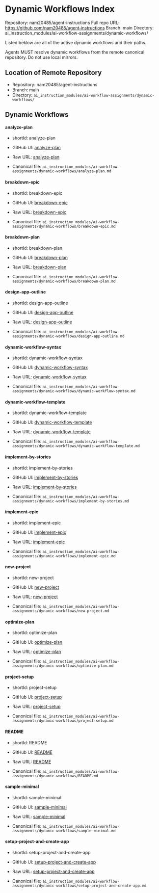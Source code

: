 # Dynamic Workflows Index

Repository: nam20485/agent-instructions
Full repo URL: https://github.com/nam20485/agent-instructions
Branch: main
Directory: ai_instruction_modules/ai-workflow-assignments/dynamic-workflows/

Listed beklow are all of the active dynamic workflows and their paths.

Agents MUST resolve dynamic workflows from the remote canonical repository. Do not use local mirrors.

## Location of Remote Repository

- Repository: nam20485/agent-instructions
- Branch: main
- Directory: `ai_instruction_modules/ai-workflow-assignments/dynamic-workflows/`

## Dynamic Workflows 

#### analyze-plan

- shortId: analyze-plan

- GitHub UI: [analyze-plan](https://github.com/nam20485/agent-instructions/blob/main/ai_instruction_modules/ai-workflow-assignments/dynamic-workflows/analyze-plan.md)
- Raw URL:   [analyze-plan](https://raw.githubusercontent.com/nam20485/agent-instructions/main/ai_instruction_modules/ai-workflow-assignments/dynamic-workflows/analyze-plan.md)
- Canonical file: `ai_instruction_modules/ai-workflow-assignments/dynamic-workflows/analyze-plan.md`

#### breakdown-epic

- shortId: breakdown-epic

- GitHub UI: [breakdown-epic](https://github.com/nam20485/agent-instructions/blob/main/ai_instruction_modules/ai-workflow-assignments/dynamic-workflows/breakdown-epic.md)
- Raw URL:   [breakdown-epic](https://raw.githubusercontent.com/nam20485/agent-instructions/main/ai_instruction_modules/ai-workflow-assignments/dynamic-workflows/breakdown-epic.md)
- Canonical file: `ai_instruction_modules/ai-workflow-assignments/dynamic-workflows/breakdown-epic.md`

#### breakdown-plan

- shortId: breakdown-plan

- GitHub UI: [breakdown-plan](https://github.com/nam20485/agent-instructions/blob/main/ai_instruction_modules/ai-workflow-assignments/dynamic-workflows/breakdown-plan.md)
- Raw URL:   [breakdown-plan](https://raw.githubusercontent.com/nam20485/agent-instructions/main/ai_instruction_modules/ai-workflow-assignments/dynamic-workflows/breakdown-plan.md)
- Canonical file: `ai_instruction_modules/ai-workflow-assignments/dynamic-workflows/breakdown-plan.md`

#### design-app-outline

- shortId: design-app-outline

- GitHub UI: [design-app-outline](https://github.com/nam20485/agent-instructions/blob/main/ai_instruction_modules/ai-workflow-assignments/dynamic-workflows/design-app-outline.md)
- Raw URL:   [design-app-outline](https://raw.githubusercontent.com/nam20485/agent-instructions/main/ai_instruction_modules/ai-workflow-assignments/dynamic-workflows/design-app-outline.md)
- Canonical file: `ai_instruction_modules/ai-workflow-assignments/dynamic-workflows/design-app-outline.md`

#### dynamic-workflow-syntax

- shortId: dynamic-workflow-syntax

- GitHub UI: [dynamic-workflow-syntax](https://github.com/nam20485/agent-instructions/blob/main/ai_instruction_modules/ai-workflow-assignments/dynamic-workflows/dynamic-workflow-syntax.md)
- Raw URL:   [dynamic-workflow-syntax](https://raw.githubusercontent.com/nam20485/agent-instructions/main/ai_instruction_modules/ai-workflow-assignments/dynamic-workflows/dynamic-workflow-syntax.md)
- Canonical file: `ai_instruction_modules/ai-workflow-assignments/dynamic-workflows/dynamic-workflow-syntax.md`

#### dynamic-workflow-template

- shortId: dynamic-workflow-template

- GitHub UI: [dynamic-workflow-template](https://github.com/nam20485/agent-instructions/blob/main/ai_instruction_modules/ai-workflow-assignments/dynamic-workflows/dynamic-workflow-template.md)
- Raw URL:   [dynamic-workflow-template](https://raw.githubusercontent.com/nam20485/agent-instructions/main/ai_instruction_modules/ai-workflow-assignments/dynamic-workflows/dynamic-workflow-template.md)
- Canonical file: `ai_instruction_modules/ai-workflow-assignments/dynamic-workflows/dynamic-workflow-template.md`

#### implement-by-stories

- shortId: implement-by-stories

- GitHub UI: [implement-by-stories](https://github.com/nam20485/agent-instructions/blob/main/ai_instruction_modules/ai-workflow-assignments/dynamic-workflows/implement-by-stories.md)
- Raw URL:   [implement-by-stories](https://raw.githubusercontent.com/nam20485/agent-instructions/main/ai_instruction_modules/ai-workflow-assignments/dynamic-workflows/implement-by-stories.md)
- Canonical file: `ai_instruction_modules/ai-workflow-assignments/dynamic-workflows/implement-by-stories.md`

#### implement-epic

- shortId: implement-epic

- GitHub UI: [implement-epic](https://github.com/nam20485/agent-instructions/blob/main/ai_instruction_modules/ai-workflow-assignments/dynamic-workflows/implement-epic.md)
- Raw URL:   [implement-epic](https://raw.githubusercontent.com/nam20485/agent-instructions/main/ai_instruction_modules/ai-workflow-assignments/dynamic-workflows/implement-epic.md)
- Canonical file: `ai_instruction_modules/ai-workflow-assignments/dynamic-workflows/implement-epic.md`

#### new-project

- shortId: new-project

- GitHub UI: [new-project](https://github.com/nam20485/agent-instructions/blob/main/ai_instruction_modules/ai-workflow-assignments/dynamic-workflows/new-project.md)
- Raw URL:   [new-project](https://raw.githubusercontent.com/nam20485/agent-instructions/main/ai_instruction_modules/ai-workflow-assignments/dynamic-workflows/new-project.md)
- Canonical file: `ai_instruction_modules/ai-workflow-assignments/dynamic-workflows/new-project.md`

#### optimize-plan

- shortId: optimize-plan

- GitHub UI: [optimize-plan](https://github.com/nam20485/agent-instructions/blob/main/ai_instruction_modules/ai-workflow-assignments/dynamic-workflows/optimize-plan.md)
- Raw URL:   [optimize-plan](https://raw.githubusercontent.com/nam20485/agent-instructions/main/ai_instruction_modules/ai-workflow-assignments/dynamic-workflows/optimize-plan.md)
- Canonical file: `ai_instruction_modules/ai-workflow-assignments/dynamic-workflows/optimize-plan.md`

#### project-setup

- shortId: project-setup

- GitHub UI: [project-setup](https://github.com/nam20485/agent-instructions/blob/main/ai_instruction_modules/ai-workflow-assignments/dynamic-workflows/project-setup.md)
- Raw URL:   [project-setup](https://raw.githubusercontent.com/nam20485/agent-instructions/main/ai_instruction_modules/ai-workflow-assignments/dynamic-workflows/project-setup.md)
- Canonical file: `ai_instruction_modules/ai-workflow-assignments/dynamic-workflows/project-setup.md`

#### README

- shortId: README

- GitHub UI: [README](https://github.com/nam20485/agent-instructions/blob/main/ai_instruction_modules/ai-workflow-assignments/dynamic-workflows/README.md)
- Raw URL:   [README](https://raw.githubusercontent.com/nam20485/agent-instructions/main/ai_instruction_modules/ai-workflow-assignments/dynamic-workflows/README.md)
- Canonical file: `ai_instruction_modules/ai-workflow-assignments/dynamic-workflows/README.md`

#### sample-minimal

- shortId: sample-minimal

- GitHub UI: [sample-minimal](https://github.com/nam20485/agent-instructions/blob/main/ai_instruction_modules/ai-workflow-assignments/dynamic-workflows/sample-minimal.md)
- Raw URL:   [sample-minimal](https://raw.githubusercontent.com/nam20485/agent-instructions/main/ai_instruction_modules/ai-workflow-assignments/dynamic-workflows/sample-minimal.md)
- Canonical file: `ai_instruction_modules/ai-workflow-assignments/dynamic-workflows/sample-minimal.md`

#### setup-project-and-create-app

- shortId: setup-project-and-create-app

- GitHub UI: [setup-project-and-create-app](https://github.com/nam20485/agent-instructions/blob/main/ai_instruction_modules/ai-workflow-assignments/dynamic-workflows/setup-project-and-create-app.md)
- Raw URL:   [setup-project-and-create-app](https://raw.githubusercontent.com/nam20485/agent-instructions/main/ai_instruction_modules/ai-workflow-assignments/dynamic-workflows/setup-project-and-create-app.md)
- Canonical file: `ai_instruction_modules/ai-workflow-assignments/dynamic-workflows/setup-project-and-create-app.md`

